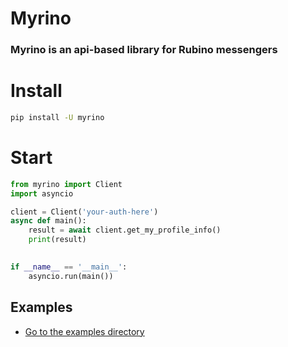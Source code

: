 # Myrino
### Myrino is an api-based library for Rubino messengers


# Install
```bash
pip install -U myrino
```

# Start
```python
from myrino import Client
import asyncio

client = Client('your-auth-here')
async def main():
    result = await client.get_my_profile_info()
    print(result)
    

if __name__ == '__main__':
    asyncio.run(main())
```


## Examples
- [Go to the examples directory](https://github.com/irvanyamirali/myrino/tree/main/examples)

